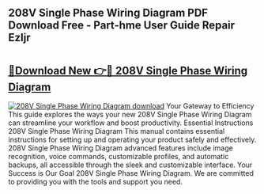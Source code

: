 ## 208V Single Phase Wiring Diagram PDF Download Free - Part-hme User Guide Repair EzIjr

# <h2><a href="http://dftr5a.blite.top/?on=208V+Single+Phase+Wiring+Diagram">🔗Download New 👉🔴 208V Single Phase Wiring Diagram</a></h2>

[![208V Single Phase Wiring Diagram download](https://i.imgur.com/lujVjoI.png)](http://dftr5a.blite.top/?on=208V+Single+Phase+Wiring+Diagram)
Your Gateway to Efficiency This guide explores the ways your new 208V Single Phase Wiring Diagram can streamline your workflow and boost productivity. Essential Instructions 208V Single Phase Wiring Diagram This manual contains essential instructions for setting up and operating your product safely and effectively. 208V Single Phase Wiring Diagram advanced features include image recognition, voice commands, customizable profiles, and automatic backups, all accessible through the sleek and customizable interface. Your Success is Our Goal 208V Single Phase Wiring Diagram. We are committed to providing you with the tools and support you need.
